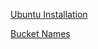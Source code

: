 
[Ubuntu Installation](https://docs.aws.amazon.com/ko_kr/codedeploy/latest/userguide/codedeploy-agent-operations-install-ubuntu.html)

[Bucket Names](https://docs.aws.amazon.com/ko_kr/codedeploy/latest/userguide/resource-kit.html#resource-kit-bucket-names)
